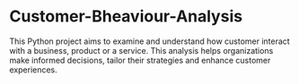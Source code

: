 # Customer-Bheaviour-Analysis
This Python project aims to examine and understand how customer interact with a business, product or a service. This analysis helps organizations make informed decisions, tailor their strategies and enhance customer experiences.
